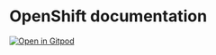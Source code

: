 # OpenShift documentation


[![Open in Gitpod](https://gitpod.io/button/open-in-gitpod.svg)](https://gitpod.io/#https://github.com/gabriel-ocp/openshift-docs-test/)
